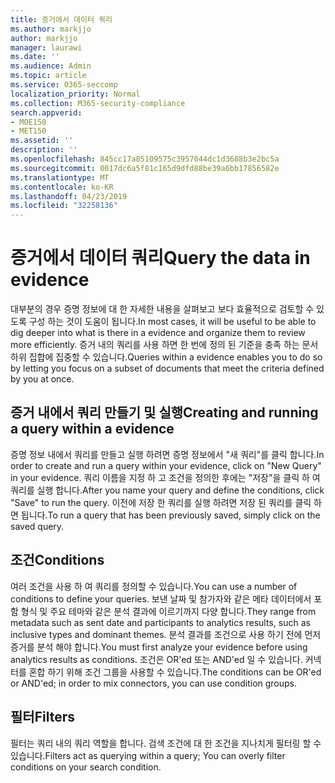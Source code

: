 ```yaml
---
title: 증거에서 데이터 쿼리
ms.author: markjjo
author: markjjo
manager: laurawi
ms.date: ''
ms.audience: Admin
ms.topic: article
ms.service: O365-seccomp
localization_priority: Normal
ms.collection: M365-security-compliance
search.appverid:
- MOE150
- MET150
ms.assetid: ''
description: ''
ms.openlocfilehash: 845cc17a85109575c3957044dc1d3688b3e2bc5a
ms.sourcegitcommit: 0017dc6a5f81c165d9dfd88be39a6bb17856582e
ms.translationtype: MT
ms.contentlocale: ko-KR
ms.lasthandoff: 04/23/2019
ms.locfileid: "32258136"
---
```

# <a name="query-the-data-in-evidence"></a><span data-ttu-id="f84d2-102">증거에서 데이터 쿼리</span><span class="sxs-lookup"><span data-stu-id="f84d2-102">Query the data in evidence</span></span>

<span data-ttu-id="f84d2-103">대부분의 경우 증명 정보에 대 한 자세한 내용을 살펴보고 보다 효율적으로 검토할 수 있도록 구성 하는 것이 도움이 됩니다.</span><span class="sxs-lookup"><span data-stu-id="f84d2-103">In most cases, it will be useful to be able to dig deeper into what is there in a evidence and organize them to review more efficiently.</span></span> <span data-ttu-id="f84d2-104">증거 내의 쿼리를 사용 하면 한 번에 정의 된 기준을 충족 하는 문서 하위 집합에 집중할 수 있습니다.</span><span class="sxs-lookup"><span data-stu-id="f84d2-104">Queries within a evidence enables you to do so by letting you focus on a subset of documents that meet the criteria defined by you at once.</span></span>

## <a name="creating-and-running-a-query-within-a-evidence"></a><span data-ttu-id="f84d2-105">증거 내에서 쿼리 만들기 및 실행</span><span class="sxs-lookup"><span data-stu-id="f84d2-105">Creating and running a query within a evidence</span></span>

<span data-ttu-id="f84d2-106">증명 정보 내에서 쿼리를 만들고 실행 하려면 증명 정보에서 "새 쿼리"를 클릭 합니다.</span><span class="sxs-lookup"><span data-stu-id="f84d2-106">In order to create and run a query within your evidence, click on "New Query" in your evidence.</span></span> <span data-ttu-id="f84d2-107">쿼리 이름을 지정 하 고 조건을 정의한 후에는 "저장"을 클릭 하 여 쿼리를 실행 합니다.</span><span class="sxs-lookup"><span data-stu-id="f84d2-107">After you name your query and define the conditions, click "Save" to run the query.</span></span> <span data-ttu-id="f84d2-108">이전에 저장 한 쿼리를 실행 하려면 저장 된 쿼리를 클릭 하면 됩니다.</span><span class="sxs-lookup"><span data-stu-id="f84d2-108">To run a query that has been previously saved, simply click on the saved query.</span></span>

## <a name="conditions"></a><span data-ttu-id="f84d2-109">조건</span><span class="sxs-lookup"><span data-stu-id="f84d2-109">Conditions</span></span>

<span data-ttu-id="f84d2-110">여러 조건을 사용 하 여 쿼리를 정의할 수 있습니다.</span><span class="sxs-lookup"><span data-stu-id="f84d2-110">You can use a number of conditions to define your queries.</span></span> <span data-ttu-id="f84d2-111">보낸 날짜 및 참가자와 같은 메타 데이터에서 포함 형식 및 주요 테마와 같은 분석 결과에 이르기까지 다양 합니다.</span><span class="sxs-lookup"><span data-stu-id="f84d2-111">They range from metadata such as sent date and participants to analytics results, such as inclusive types and dominant themes.</span></span> <span data-ttu-id="f84d2-112">분석 결과를 조건으로 사용 하기 전에 먼저 증거를 분석 해야 합니다.</span><span class="sxs-lookup"><span data-stu-id="f84d2-112">You must first analyze your evidence before using analytics results as conditions.</span></span> <span data-ttu-id="f84d2-113">조건은 OR'ed 또는 AND'ed 일 수 있습니다. 커넥터를 혼합 하기 위해 조건 그룹을 사용할 수 있습니다.</span><span class="sxs-lookup"><span data-stu-id="f84d2-113">The conditions can be OR'ed or AND'ed; in order to mix connectors, you can use condition groups.</span></span>

## <a name="filters"></a><span data-ttu-id="f84d2-114">필터</span><span class="sxs-lookup"><span data-stu-id="f84d2-114">Filters</span></span>
<span data-ttu-id="f84d2-115">필터는 쿼리 내의 쿼리 역할을 합니다. 검색 조건에 대 한 조건을 지나치게 필터링 할 수 있습니다.</span><span class="sxs-lookup"><span data-stu-id="f84d2-115">Filters act as querying within a query; You can overly filter conditions on your search condition.</span></span>


